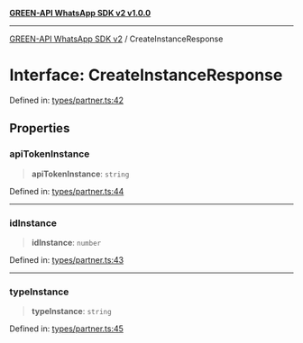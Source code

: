 [**GREEN-API WhatsApp SDK v2 v1.0.0**](../README.md)

***

[GREEN-API WhatsApp SDK v2](../globals.md) / CreateInstanceResponse

# Interface: CreateInstanceResponse

Defined in: [types/partner.ts:42](https://github.com/green-api/whatsapp-api-client-js-v2/blob/6c31521abaa4e85365f3538298181cae99417bce/src/types/partner.ts#L42)

## Properties

### apiTokenInstance

> **apiTokenInstance**: `string`

Defined in: [types/partner.ts:44](https://github.com/green-api/whatsapp-api-client-js-v2/blob/6c31521abaa4e85365f3538298181cae99417bce/src/types/partner.ts#L44)

***

### idInstance

> **idInstance**: `number`

Defined in: [types/partner.ts:43](https://github.com/green-api/whatsapp-api-client-js-v2/blob/6c31521abaa4e85365f3538298181cae99417bce/src/types/partner.ts#L43)

***

### typeInstance

> **typeInstance**: `string`

Defined in: [types/partner.ts:45](https://github.com/green-api/whatsapp-api-client-js-v2/blob/6c31521abaa4e85365f3538298181cae99417bce/src/types/partner.ts#L45)
